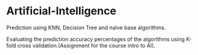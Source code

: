 # Artificial-Intelligence
Prediction using KNN, Decision Tree and naïve base algorithms.

Evaluating the prediction accuracy percentages of the algorithms using K-fold cross validation.(Assignment for the course intro to AI).
